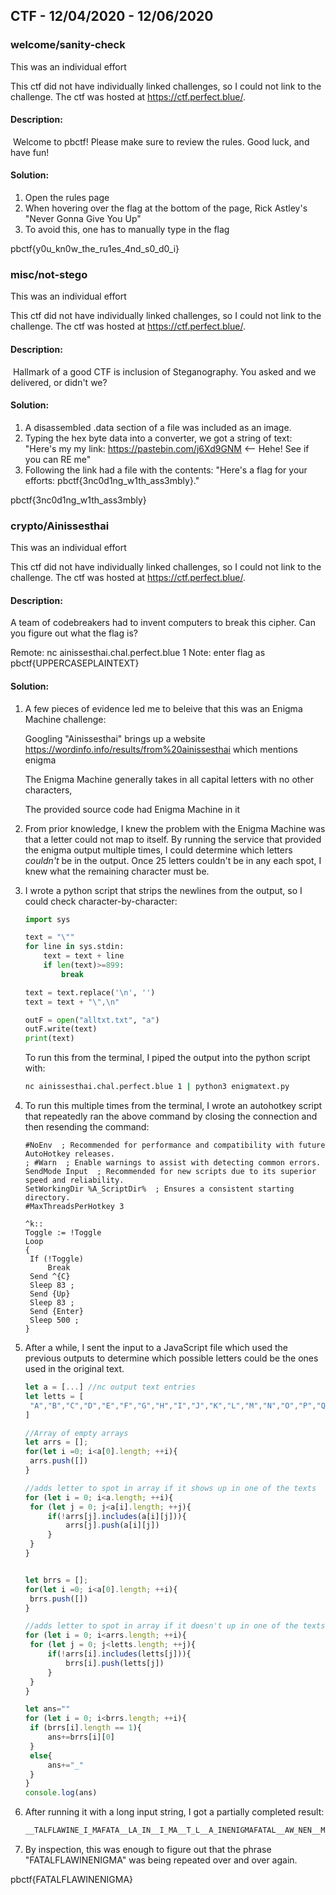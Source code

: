 ## CTF - 12/04/2020 - 12/06/2020

### welcome/sanity-check

This was an individual effort

This ctf did not have individually linked challenges, so I could not link to the challenge. The ctf was hosted at https://ctf.perfect.blue/.

#### Description:

​	Welcome to pbctf! Please make sure to review the rules. Good luck, and have fun!

#### Solution:

1. Open the rules page
2. When hovering over the flag at the bottom of the page, Rick Astley's "Never Gonna Give You Up"
3. To avoid this, one has to manually type in the flag

pbctf{y0u_kn0w_the_ru1es_4nd_s0_d0_i}



### misc/not-stego

This was an individual effort

This ctf did not have individually linked challenges, so I could not link to the challenge. The ctf was hosted at https://ctf.perfect.blue/.

#### Description:

​	Hallmark of a good CTF is inclusion of Steganography. You asked and we delivered, or didn't we?

#### Solution:

1. A disassembled .data section of a file was included as an image. 
2. Typing the hex byte data into a converter, we got a string of text: "Here's my my link: https://pastebin.com/j6Xd9GNM  <-- Hehe! See if you can RE me"
3. Following the link had a file with the contents: "Here's a flag for your efforts: pbctf{3nc0d1ng_w1th_ass3mbly}."

pbctf{3nc0d1ng_w1th_ass3mbly}



### crypto/Ainissesthai

This was an individual effort

This ctf did not have individually linked challenges, so I could not link to the challenge. The ctf was hosted at https://ctf.perfect.blue/.

#### Description:

A team of codebreakers had to invent computers to break this cipher. Can you figure out what the flag is?

Remote: nc ainissesthai.chal.perfect.blue 1
Note: enter flag as pbctf{UPPERCASEPLAINTEXT}

#### Solution:

1. A few pieces of evidence led me to beleive that this was an Enigma Machine challenge:

   Googling "Ainissesthai" brings up a website https://wordinfo.info/results/from%20ainissesthai which mentions enigma

   The Enigma Machine generally takes in all capital letters with no other characters, 

   The provided source code had Enigma Machine in it

2. From prior knowledge, I knew the problem with the Enigma Machine was that a letter could not map to itself. By running the service that provided the enigma output multiple times, I could determine which letters *couldn't* be in the output. Once 25 letters couldn't be in any each spot, I knew what the remaining character must be. 

3. I wrote a python script that strips the newlines from the output, so I could check character-by-character:

   ```python
   import sys
   
   text = "\""
   for line in sys.stdin:
       text = text + line
       if len(text)>=899:
           break
   
   text = text.replace('\n', '')
   text = text + "\",\n"
   
   outF = open("alltxt.txt", "a")
   outF.write(text)
   print(text)
   
   ```

   To run this from the terminal, I piped the output into the python script with:

   ```bash
   nc ainissesthai.chal.perfect.blue 1 | python3 enigmatext.py
   ```

4. To run this multiple times from the terminal, I wrote an autohotkey script that repeatedly ran the above command by closing the connection and then resending the command:

   ```autohotkey
   #NoEnv  ; Recommended for performance and compatibility with future AutoHotkey releases.
   ; #Warn  ; Enable warnings to assist with detecting common errors.
   SendMode Input  ; Recommended for new scripts due to its superior speed and reliability.
   SetWorkingDir %A_ScriptDir%  ; Ensures a consistent starting directory.
   #MaxThreadsPerHotkey 3
   
   ^k::
   Toggle := !Toggle
   Loop
   {
   	If (!Toggle)
   		Break
   	Send ^{C}
   	Sleep 83 ;
   	Send {Up}
   	Sleep 83 ; 
   	Send {Enter}
   	Sleep 500 ; 
   }
   ```

5. After a while, I sent the input to a JavaScript file which used the previous outputs to determine which possible letters could be the ones used in the original text.

   ```javascript
   let a = [...] //nc output text entries
   let letts = [
   	"A","B","C","D","E","F","G","H","I","J","K","L","M","N","O","P","Q","R","S","T","U","V","W","X","Y","Z"
   ]
   
   //Array of empty arrays
   let arrs = [];
   for(let i =0; i<a[0].length; ++i){
   	arrs.push([])
   }
   
   //adds letter to spot in array if it shows up in one of the texts
   for (let i = 0; i<a.length; ++i){
   	for (let j = 0; j<a[i].length; ++j){
   		if(!arrs[j].includes(a[i][j])){
   			arrs[j].push(a[i][j])
   		}
   	}
   }
   
   
   let brrs = [];
   for(let i =0; i<a[0].length; ++i){
   	brrs.push([])
   }
   
   //adds letter to spot in array if it doesn't up in one of the texts
   for (let i = 0; i<arrs.length; ++i){
   	for (let j = 0; j<letts.length; ++j){
   		if(!arrs[i].includes(letts[j])){
   			brrs[i].push(letts[j])
   		}
   	}
   }
   
   let ans=""
   for (let i = 0; i<brrs.length; ++i){
   	if (brrs[i].length == 1){
   		ans+=brrs[i][0]
   	}
   	else{
   		ans+="_"
   	}
   }
   console.log(ans)
   
   ```

6. After running it with a long input string, I got a partially completed result:

   ```txt
   __TALFLAWINE_I_MAFATA__LA_IN__I_MA__T_L__A_INENIGMAFATAL__AW_NEN__M_FA_ALFLAW_NENIGMA_AT_LF_A_INE_I_MA____LFLA__NE_IGMAFA_ALFLAWINE__GMA_ATALFLA__N_NI_M_F_TALF_AW____I__AFA_A_FL_W__ENIG_A__TALF_A_IN__I_MAF_TA_FL_WIN_NIG_AFATALFLA_I_E__GMAFATALF_AW_NE_IG_A____LF_A__NENIG_AFATAL_LAW_N_NI_MA__TA__LA_INEN_GMAFATAL_LAW__EN__M__AT___LAWINENIGMA__TALFLA_I___I_M____ALFLAWINENI_MA___ALF_AWIN_NIG_AFATA__LAWINENIGM_FATALFLAW_N_NIGM___T__FLAWI__NIG__FAT_L__A__NENI_M_FATAL___W__ENI_MAFA__L_LAWINE_I_MAF_T_LF___I_E_I_MAFA_AL__A_INENIGMAF_T_LFLAWIN__IGMAFAT_L___W_NENI_MAF_T_LFL_W_NE__GMA_AT___LAWINENIGMAF_TA___A__NENI_MA_A____LA_IN___G__FA_ALFLAW_NENIG_AFAT____AWINE_IG_A_ATA_FLA__N_N_GMAFAT__FL_WINENI__AF__A_F__WINENIGM_FAT_L__AWINENIGMAFATALFLA_I__NIG__F_TA_FL_W__E_IG_A_A__L_LAWINEN_G_A_ATALF__WI_EN_GMAF_TA_FLAWI__NI_MAFATALF__W__ENIGM___T_L_LAW_NENI_MA
   ```

7. By inspection, this was enough to figure out that the phrase "FATALFLAWINENIGMA" was being repeated over and over again.

pbctf{FATALFLAWINENIGMA}